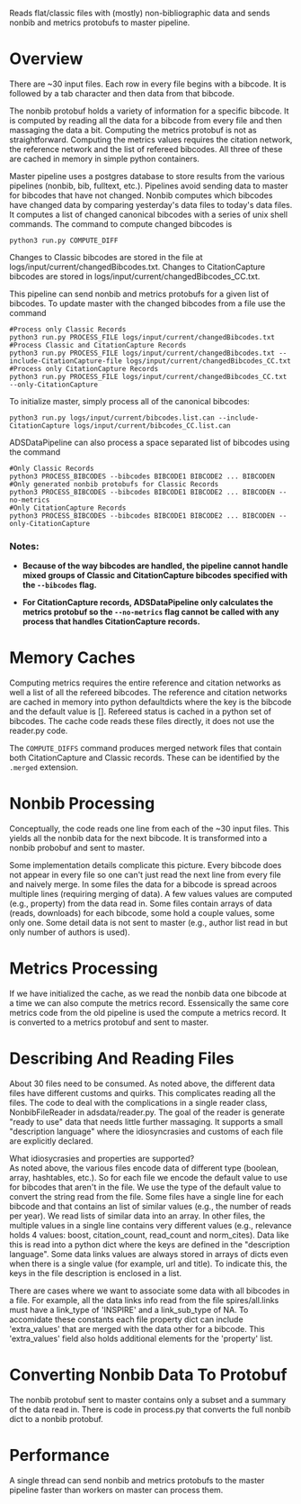 
Reads flat/classic files with (mostly) non-bibliographic data and
sends nonbib and metrics protobufs to master pipeline.

# Overview
There are ~30 input files.  Each row in every file begins with a bibcode. It is followed by a tab character and then
data from that bibcode.

The nonbib protobuf holds a variety of information for a specific
bibcode.  It is computed by reading all the data for a bibcode from
every file and then massaging the data a bit.  Computing the metrics
protobuf is not as straightforward.  Computing the metrics values
requires the citation network, the reference network and the list of 
refereed bibcodes.  All three of these are cached in memory in simple
python containers.

Master pipeline uses a postgres database to store results from the
various pipelines (nonbib, bib, fulltext, etc.).  Pipelines
avoid sending data to master for bibcodes that have not changed.
Nonbib computes which bibcodes have changed data by comparing yesterday's
data files to today's data files.  It computes a list of changed
canonical bibcodes with a series of unix shell commands.  The command
to compute changed bibcodes is 
```
python3 run.py COMPUTE_DIFF
```
Changes to Classic bibcodes are stored in the file at logs/input/current/changedBibcodes.txt. Changes to CitationCapture bibcodes are stored in logs/input/current/changedBibcodes_CC.txt.

This pipeline can send nonbib and metrics protobufs for a given list of
bibcodes.  To update master with the changed bibcodes from a file use the command
```
#Process only Classic Records
python3 run.py PROCESS_FILE logs/input/current/changedBibcodes.txt
#Process Classic and CitationCapture Records
python3 run.py PROCESS_FILE logs/input/current/changedBibcodes.txt --include-CitationCapture-file logs/input/current/changedBibcodes_CC.txt
#Process only CitationCapture Records
python3 run.py PROCESS_FILE logs/input/current/changedBibcodes_CC.txt --only-CitationCapture
```
To initialize master, simply process all of the canonical bibcodes:
```
python3 run.py logs/input/current/bibcodes.list.can --include-CitationCapture logs/input/current/bibcodes_CC.list.can
```

ADSDataPipeline can also process a space separated list of bibcodes using the command
```
#Only Classic Records
python3 PROCESS_BIBCODES --bibcodes BIBCODE1 BIBCODE2 ... BIBCODEN
#Only generated nonbib protobufs for Classic Records
python3 PROCESS_BIBCODES --bibcodes BIBCODE1 BIBCODE2 ... BIBCODEN --no-metrics
#Only CitationCapture Records
python3 PROCESS_BIBCODES --bibcodes BIBCODE1 BIBCODE2 ... BIBCODEN --only-CitationCapture
```

### Notes:

- **Because of the way bibcodes are handled, the pipeline cannot handle mixed groups of Classic and CitationCapture bibcodes specified with the `--bibcodes` flag.**

- **For CitationCapture records, ADSDataPipeline only calculates the metrics protobuf so the `--no-metrics` flag cannot be called with any process that handles CitationCapture records.**
# Memory Caches
Computing metrics requires the entire reference and citation networks
as well a list of all the refereed bibcodes.  The reference and
citation networks are cached in memory into python defaultdicts where
the key is the bibcode and the default value is [].  Refereed status
is cached in a python set of bibcodes.  The cache code reads these
files directly, it does not use the reader.py code.

The `COMPUTE_DIFFS` command produces merged network files that contain both CitationCapture and Classic records. These can be identified by the `.merged` extension.

# Nonbib Processing
Conceptually, the code reads one line from each of the ~30 input
files.  This yields all the nonbib data for the next bibcode.  It is
transformed into a nonbib probobuf and sent to master.  

Some implementation details complicate this picture.  Every bibcode
does not appear in every file so one can't just read the next line
from every file and naively merge.  In some files the data for a
bibcode is spread acroos multiple lines (requiring merging of data).
A few values values are computed (e.g., property) from the data read
in.  Some files contain arrays of data (reads, downloads) for each
bibcode, some hold a couple values, some only one.  Some detail data
is not sent to master (e.g., author list read in but only number of
authors is used). 

# Metrics Processing
If we have initialized the cache, as we read the nonbib data one bibcode at a
time we can also compute the metrics record.  Essensically the same core
metrics code from the old pipeline is used the compute a metrics
record.  It is converted to a metrics protobuf and sent to master.

# Describing And Reading Files  
About 30 files need to be consumed.  As noted above, the different
data files have different customs and quirks.  This complicates
reading all the files.  The
code to deal with the complications in a single reader class, 
NonbibFileReader in adsdata/reader.py.  The goal of the reader is
generate "ready to use" data that needs little further massaging.  It
supports a small "description language" where the idiosyncrasies and
customs of each file are explicitly declared.  

What idiosycrasies and properties are supported?  
As noted above, the various files encode data of different type
(boolean, array, hashtables, etc.).  So for each file we encode the
default value to use for bibcodes that aren't in the file.  We use the
type of the default value to convert the string read from the file.
Some files have a single line for each bibcode and that contains an
list of similar values (e.g., the number of reads per year).  We read
lists of similar data into an array.  In other files, the multiple
values in a single line contains very different values (e.g.,
relevance holds 4 values: boost, citation_count, read_count and
norm_cites).  Data like this is read into a python dict where the
keys are defined in the "description language".
Some data links values are always stored in
arrays of dicts even when there is a single value (for example, url and
title).  To indicate this, the keys in the file description is enclosed in
a list.  

There are
cases where we want to associate some data with all bibcodes in a
file.  For example, all the data links info read from the file
spires/all.links must have a link_type of 'INSPIRE' and a
link_sub_type of NA.  To accomidate these constants each file property
dict can include 'extra_values' that are merged with the data other for
a bibcode.  This 'extra_values' field also holds 
additional elements for the 'property' list.

# Converting Nonbib Data To Protobuf
The nonbib protobuf sent to master contains only a subset and a
summary of the data read in.  There is code in process.py that
converts the full nonbib dict to a nonbib protobuf.  

# Performance
A single thread can send nonbib and metrics protobufs to the master
pipeline faster than workers on master can process them.





